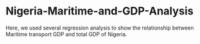 # Nigeria-Maritime-and-GDP-Analysis

Here, we used several regression analysis to show the relationship between Maritime transport GDP and total GDP of Nigeria.
